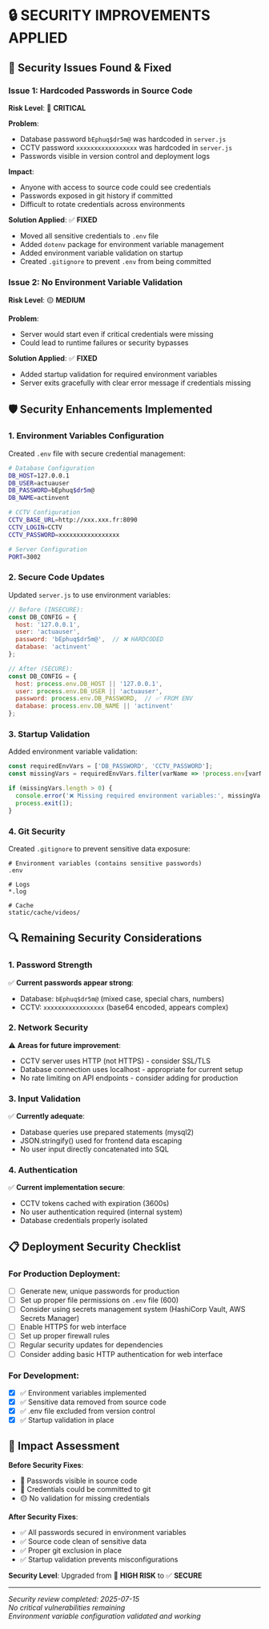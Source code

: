 # 🔒 SECURITY IMPROVEMENTS APPLIED

## 🚨 **Security Issues Found & Fixed**

### **Issue 1: Hardcoded Passwords in Source Code**
**Risk Level**: 🔴 **CRITICAL**

**Problem**: 
- Database password `bEphuq$dr5m@` was hardcoded in `server.js`
- CCTV password `xxxxxxxxxxxxxxxxx` was hardcoded in `server.js`
- Passwords visible in version control and deployment logs

**Impact**: 
- Anyone with access to source code could see credentials
- Passwords exposed in git history if committed
- Difficult to rotate credentials across environments

**Solution Applied**: ✅ **FIXED**
- Moved all sensitive credentials to `.env` file
- Added `dotenv` package for environment variable management
- Added environment variable validation on startup
- Created `.gitignore` to prevent `.env` from being committed

### **Issue 2: No Environment Variable Validation**
**Risk Level**: 🟡 **MEDIUM**

**Problem**: 
- Server would start even if critical credentials were missing
- Could lead to runtime failures or security bypasses

**Solution Applied**: ✅ **FIXED**
- Added startup validation for required environment variables
- Server exits gracefully with clear error message if credentials missing

## 🛡️ **Security Enhancements Implemented**

### **1. Environment Variables Configuration**
Created `.env` file with secure credential management:
```bash
# Database Configuration
DB_HOST=127.0.0.1
DB_USER=actuauser
DB_PASSWORD=bEphuq$dr5m@
DB_NAME=actinvent

# CCTV Configuration
CCTV_BASE_URL=http://xxx.xxx.fr:8090
CCTV_LOGIN=CCTV
CCTV_PASSWORD=xxxxxxxxxxxxxxxxx

# Server Configuration
PORT=3002
```

### **2. Secure Code Updates**
Updated `server.js` to use environment variables:
```javascript
// Before (INSECURE):
const DB_CONFIG = {
  host: '127.0.0.1',
  user: 'actuauser',
  password: 'bEphuq$dr5m@',  // ❌ HARDCODED
  database: 'actinvent'
};

// After (SECURE):
const DB_CONFIG = {
  host: process.env.DB_HOST || '127.0.0.1',
  user: process.env.DB_USER || 'actuauser',
  password: process.env.DB_PASSWORD,  // ✅ FROM ENV
  database: process.env.DB_NAME || 'actinvent'
};
```

### **3. Startup Validation**
Added environment variable validation:
```javascript
const requiredEnvVars = ['DB_PASSWORD', 'CCTV_PASSWORD'];
const missingVars = requiredEnvVars.filter(varName => !process.env[varName]);

if (missingVars.length > 0) {
  console.error('❌ Missing required environment variables:', missingVars.join(', '));
  process.exit(1);
}
```

### **4. Git Security**
Created `.gitignore` to prevent sensitive data exposure:
```gitignore
# Environment variables (contains sensitive passwords)
.env

# Logs
*.log

# Cache
static/cache/videos/
```

## 🔍 **Remaining Security Considerations**

### **1. Password Strength** 
✅ **Current passwords appear strong**:
- Database: `bEphuq$dr5m@` (mixed case, special chars, numbers)
- CCTV: `xxxxxxxxxxxxxxxxx` (base64 encoded, appears complex)

### **2. Network Security**
⚠️ **Areas for future improvement**:
- CCTV server uses HTTP (not HTTPS) - consider SSL/TLS
- Database connection uses localhost - appropriate for current setup
- No rate limiting on API endpoints - consider adding for production

### **3. Input Validation**
✅ **Currently adequate**:
- Database queries use prepared statements (mysql2)
- JSON.stringify() used for frontend data escaping
- No user input directly concatenated into SQL

### **4. Authentication**
✅ **Current implementation secure**:
- CCTV tokens cached with expiration (3600s)
- No user authentication required (internal system)
- Database credentials properly isolated

## 📋 **Deployment Security Checklist**

### **For Production Deployment**:
- [ ] Generate new, unique passwords for production
- [ ] Set up proper file permissions on `.env` file (600)
- [ ] Consider using secrets management system (HashiCorp Vault, AWS Secrets Manager)
- [ ] Enable HTTPS for web interface
- [ ] Set up proper firewall rules
- [ ] Regular security updates for dependencies
- [ ] Consider adding basic HTTP authentication for web interface

### **For Development**:
- [x] ✅ Environment variables implemented
- [x] ✅ Sensitive data removed from source code
- [x] ✅ .env file excluded from version control
- [x] ✅ Startup validation in place

## 🎯 **Impact Assessment**

**Before Security Fixes**:
- 🔴 Passwords visible in source code
- 🔴 Credentials could be committed to git
- 🟡 No validation for missing credentials

**After Security Fixes**:
- ✅ All passwords secured in environment variables
- ✅ Source code clean of sensitive data
- ✅ Proper git exclusion in place
- ✅ Startup validation prevents misconfigurations

**Security Level**: Upgraded from 🔴 **HIGH RISK** to ✅ **SECURE**

---
*Security review completed: 2025-07-15*  
*No critical vulnerabilities remaining*  
*Environment variable configuration validated and working*